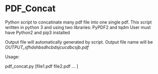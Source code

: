# PDF_Concat
Python script to concatinate many pdf file into one single pdf.
This script written in python 3 and using two libraries: PyPDF2 and tqdm
User must have Python2 and pip3 installed

Output file will automatically generated by script. Output file name will be *OUTPUT_sfhdshbsdhcbdsjcucdbcsjb.pdf* 

Usage:

pdf_concat.py [file1.pdf file2.pdf ... ]



